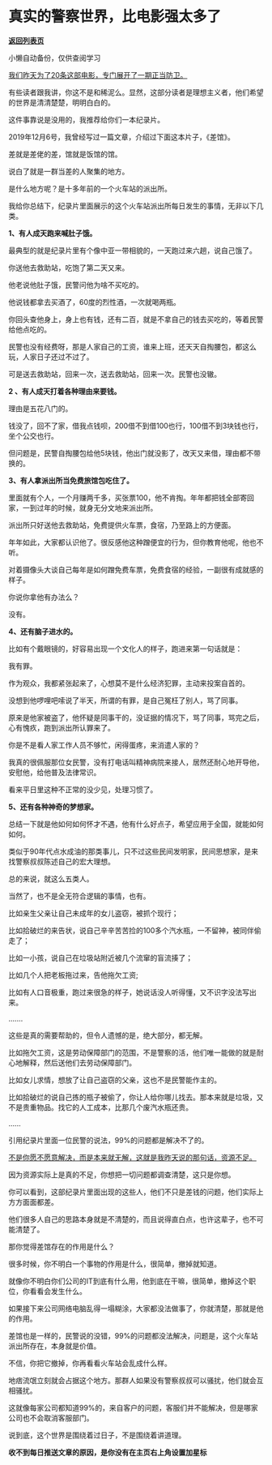 # 真实的警察世界，比电影强太多了

[**返回列表页**](/gzh/记忆承载3)

小懒自动备份，仅供查阅学习

[我们昨天为了20条这部电影，专门展开了一期正当防卫。  
](http://mp.weixin.qq.com/s?__biz=MzU0MjYwNDU2Mw==&mid=2247513526&idx=1&sn=a9bf3e4ae670fa60b0cb2c826b9ccb51&chksm=fb1ad9cacc6d50dc0e8f24ccc4e31318ac95efbdf52ec54bcf1b2ac2769c5a62f1f83089c385&scene=21#wechat_redirect)

有些读者跟我讲，你这不是和稀泥么。显然，这部分读者是理想主义者，他们希望的世界是清清楚楚，明明白白的。

这件事靠说是没用的，我推荐给你们一本纪录片。  

2019年12月6号，我曾经写过一篇文章，介绍过下面这本片子，《差馆》。

差就是差佬的差，馆就是饭馆的馆。  

说白了就是一群当差的人聚集的地方。  

是什么地方呢？是十多年前的一个火车站的派出所。

我给你总结下，纪录片里面展示的这个火车站派出所每日发生的事情，无非以下几类。

 **1、有人成天跑来喊肚子饿。**

  

最典型的就是纪录片里有个像中亚一带相貌的，一天跑过来六趟，说自己饿了。

  

你送他去救助站，吃饱了第二天又来。

  

他老说他肚子饿，民警问他为啥不买吃的。

  

他说钱都拿去买酒了，60度的烈性酒，一次就喝两瓶。

  

你回头查他身上，身上也有钱，还有二百，就是不拿自己的钱去买吃的，等着民警给他点吃的。

  

民警也没有经费呀，那是人家自己的工资，谁来上班，还天天自掏腰包，都这么玩，人家日子还过不过了。

  

可是送去救助站，回来一次，送去救助站，回来一次。民警也没辙。

  

 **2 、有人成天打着各种理由来要钱。**

  

理由是五花八门的。

  

钱没了，回不了家，借我点钱呗，200借不到借100也行，100借不到3块钱也行，坐个公交也行。

  

但问题是，民警自掏腰包给他5块钱，他出门就没影了，改天又来借，理由都不带换的。

  

 **3、有人拿派出所当免费旅馆包吃住了。**

  

里面就有个人，一个月赚两千多，买张票100，他不肯掏。年年都把钱全部寄回家，一到过年的时候，就身无分文地来派出所。

  

派出所只好送他去救助站，免费提供火车票，食宿，乃至路上的方便面。

  

年年如此，大家都认识他了。很反感他这种蹭便宜的行为，但你教育他呢，他也不听。

  

对着摄像头大谈自己每年是如何蹭免费车票，免费食宿的经验，一副很有成就感的样子。

  

你说你拿他有办法么？

  

没有。

  

 **4、还有脑子进水的。**

  

比如有个戴眼镜的，好容易出现一个文化人的样子，跑进来第一句话就是：

  

我有罪。

  

作为观众，我都紧张起来了，心想莫不是什么经济犯罪，主动来投案自首的。

  

没想到他啰哩吧嗦说了半天，所谓的有罪，是自己冤枉了别人，骂了同事。

  

原来是他家被盗了，他怀疑是同事干的，没证据的情况下，骂了同事，骂完之后，心有愧疚，跑到派出所认罪来了。  

  

你是不是看人家工作人员不够忙，闲得蛋疼，来消遣人家的？

  

我真的很佩服那位女民警，没有打电话叫精神病院来接人，居然还耐心地开导他，安慰他，给他普及法律常识。

  

看来平日里这种不正常的没少见，处理习惯了。

  

 **5、还有各种神奇的梦想家。**

  

总结一下就是他如何如何怀才不遇，他有什么好点子，希望应用于全国，就能如何如何。  

  

类似于90年代点水成油的那类事儿，只不过这些民间发明家，民间思想家，是来找警察叔叔陈述自己的宏大理想。

  

总的来说，就这么五类人。

  

当然了，也不是全无符合逻辑的事情，也有。

  

比如亲生父亲让自己未成年的女儿盗窃，被抓个现行；

  

比如拾破烂的来告状，说自己辛辛苦苦捡的100多个汽水瓶，一不留神，被同伴偷走了；

  

比如一小孩，说自己在垃圾站附近被几个流窜的盲流揍了；

  

比如几个人把老板拖过来，告他拖欠工资;

  

比如有人口音极重，跑过来很急的样子，她说话没人听得懂，又不识字没法写出来。

  

.......

  

这些是真的需要帮助的，但令人遗憾的是，绝大部分，都无解。

  

比如拖欠工资，这是劳动保障部门的范围，不是警察的活，他们唯一能做的就是耐心地解释，然后送他们去劳动保障部门。

  

比如女儿求情，想放了让自己盗窃的父亲，这也不是民警能作主的。

  

比如拾破烂的说自己拣的瓶子被偷了，你让人给你哪儿找去。那本来就是垃圾，又不是贵重物品。找它的人工成本，比那几个废汽水瓶还贵。

  

......

  

引用纪录片里面一位民警的说法，99%的问题都是解决不了的。

  

[不是你愿不愿意解决，而是本来就无解，这就是我昨天说的那句话，资源不足。](http://mp.weixin.qq.com/s?__biz=MzU0MjYwNDU2Mw==&mid=2247513526&idx=1&sn=a9bf3e4ae670fa60b0cb2c826b9ccb51&chksm=fb1ad9cacc6d50dc0e8f24ccc4e31318ac95efbdf52ec54bcf1b2ac2769c5a62f1f83089c385&scene=21#wechat_redirect)

  

因为资源实际上是真的不足，你想把一切问题都调查清楚，这只是你想。

  

你可以看到，这部纪录片里面出现的这些人，他们不只是差钱的问题，他们实际上方方面面都差。

  

他们很多人自己的思路本身就是不清楚的，而且说得直白点，也许这辈子，也不可能清楚了。

  

那你觉得差馆存在的作用是什么？

  

很多时候，你不明白一个事物的作用是什么，很简单，撤掉就知道。

  

就像你不明白你们公司的IT到底有什么用，他到底在干嘛，很简单，撤掉这个职位，你看看会发生什么。

  

如果接下来公司网络电脑乱得一塌糊涂，大家都没法做事了，你就清楚，那就是他的作用。

  

差馆也是一样的，民警说的没错，99%的问题都没法解决，问题是，这个火车站派出所存在，本身就是价值。

  

不信，你把它撤掉，你再看看火车站会乱成什么样。

  

地痞流氓立刻就会占据这个地方。那群人如果没有警察叔叔可以骚扰，他们就会互相骚扰。

  

这就像每家公司都知道99%的，来自客户的问题，客服们并不能解决，但是哪家公司也不会取消客服部门。

  

说到底，这个世界是围绕着过日子，不是围绕着讲道理。

  

 **收不到每日推送文章的原因，是你没有在主页右上角设置加星标**

